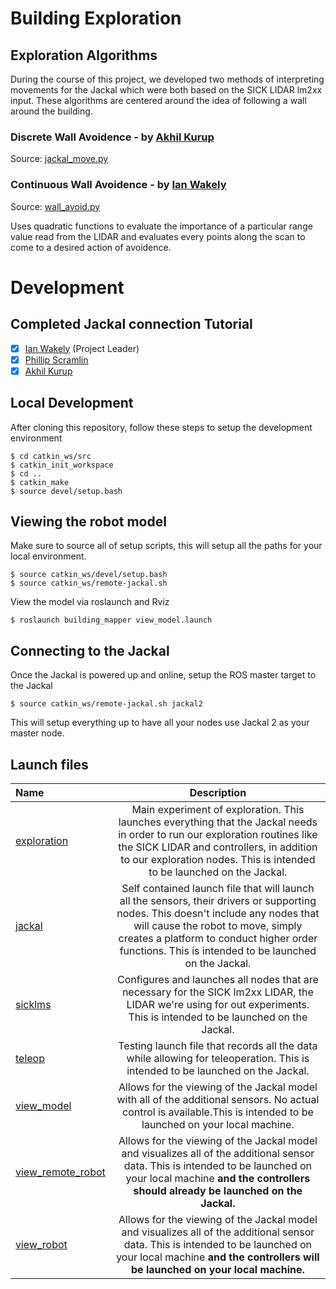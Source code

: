 # Building Exploration

## Exploration Algorithms

During the course of this project, we developed two methods of interpreting movements for the Jackal which were both based on the SICK LIDAR lm2xx input. These algorithms are centered around the idea of following a wall around the building.

### Discrete Wall Avoidence - by [Akhil Kurup](https://github.com/amkurup)
Source: [jackal_move.py](catkin_ws/src/building_mapper/scripts/jackal_move.py)

### Continuous Wall Avoidence - by [Ian Wakely](https://github.com/raveious)
Source: [wall_avoid.py](catkin_ws/src/building_mapper/scripts/wall_avoid.py)

Uses quadratic functions to evaluate the importance of a particular range value read from the LIDAR and evaluates every points along the scan to come to a desired action of avoidence.

# Development

## Completed Jackal connection Tutorial
- [x] [Ian Wakely](https://github.com/raveious) (Project Leader)
- [x] [Phillip Scramlin](https://github.com/pdscraml)
- [x] [Akhil Kurup](https://github.com/amkurup)

## Local Development

After cloning this repository, follow these steps to setup the development environment
```
$ cd catkin_ws/src
$ catkin_init_workspace
$ cd ..
$ catkin_make
$ source devel/setup.bash
```

## Viewing the robot model

Make sure to source all of setup scripts, this will setup all the paths for your local environment.

```
$ source catkin_ws/devel/setup.bash
$ source catkin_ws/remote-jackal.sh
```

View the model via roslaunch and Rviz

```
$ roslaunch building_mapper view_model.launch
```

## Connecting to the Jackal

Once the Jackal is powered up and online, setup the ROS master target to the Jackal

```
$ source catkin_ws/remote-jackal.sh jackal2
```

This will setup everything up to have all your nodes use Jackal 2 as your master node.

## Launch files

Name|Description
:---|:---:
[exploration](catkin_ws/src/building_mapper/launch/exploration.launch)|Main experiment of exploration. This launches everything that the Jackal needs in order to run our exploration routines like the SICK LIDAR and controllers, in addition to our exploration nodes. This is intended to be launched on the Jackal.
[jackal](catkin_ws/src/building_mapper/launch/jackal.launch)|Self contained launch file that will launch all the sensors, their drivers or supporting nodes. This doesn't include any nodes that will cause the robot to move, simply creates a platform to conduct higher order functions. This is intended to be launched on the Jackal.
[sicklms](catkin_ws/src/building_mapper/launch/sicklms.launch)|Configures and launches all nodes that are necessary for the SICK lm2xx LIDAR, the LIDAR we're using for out experiments. This is intended to be launched on the Jackal.
[teleop](catkin_ws/src/building_mapper/launch/teleop.launch)|Testing launch file that records all the data while allowing for teleoperation. This is intended to be launched on the Jackal.
[view_model](catkin_ws/src/building_mapper/launch/view_model.launch)|Allows for the viewing of the Jackal model with all of the additional sensors. No actual control is available.This is intended to be launched on your local machine.
[view_remote_robot](catkin_ws/src/building_mapper/launch/view_remote_robot.launch)|Allows for the viewing of the Jackal model and visualizes all of the additional sensor data. This is intended to be launched on your local machine **and the controllers should already be launched on the Jackal.**
[view_robot](catkin_ws/src/building_mapper/launch/view_robot.launch)|Allows for the viewing of the Jackal model and visualizes all of the additional sensor data. This is intended to be launched on your local machine **and the controllers will be launched on your local machine.**
